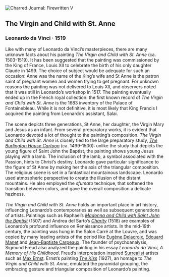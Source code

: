 <div class="artwork-of-the-day">
  <div class="container">
    <div class="img-wrapper">
      <img
        src="https://uploads3.wikiart.org/00339/images/leonardo-da-vinci/the-virgin-and-child-with-st-anne.jpg!Large.jpg"
        alt="Charred Journal: Firewritten V" />
    </div>
    <div class="artwork-detail">
      <div class="artwork-origin"> 
        <h2 class="artwork-name">The Virgin and Child with St. Anne</h2>
        <h3 class="artist">
          Leonardo da Vinci
                    ·  1519
        </h3>
      </div>
      <p class="description">
        <span class="artwork-description-text ng-binding" ng-bind-html="viewModel.ArtworkOfTheDay.Description | unsafe">Like with many of Leonardo da Vinci’s masterpieces, there are many unknown facts about his painting <i>The Virgin and Child with St. Anne</i> (ca. 1503-1519). It has been suggested that the painting was commissioned by the King of France, Louis XII to celebrate the birth of his only daughter Claude in 1499. The choice of subject would be adequate for such an occasion: Anne was the name of the King’s wife and St Anne is the patron saint of pregnant women and women trying to get pregnant. For unknown reasons the painting was not delivered to Louis XII, and observers noted that it was still in Leonardo’s workshop in 1517. The painting eventually ended up in the French royal collection: the first known record of <i>The Virgin and Child with St. Anne</i> is the 1683 inventory of the Palace of Fontainebleau. While it is not definitive, it is most likely that King Francis I acquired the painting from Leonardo’s assistant, Salai.<br><br>The scene depicts three generations, St Anne, her daughter, the Virgin Mary and Jesus as an infant. From several preparatory works, it is evident that Leonardo devoted a lot of thought to the painting’s composition. <i>The Virgin and Child with St. Anne</i> is closely tied to the large preparatory study, <a target="_blank" href="https://www.wikiart.org/en/leonardo-da-vinci/study-for-the-burlington-house-cartoon-the-virgin-and-child-with-st-anne-and-st-john-the-1"><i>The Burlington House Cartoon</i></a> (ca. 1499-1500): unlike the study that depicts the young figure of Saint John the Baptist, the painting shows young Jesus playing with a lamb. The inclusion of the lamb, a symbol associated with the Passion, hints to Christ’s destiny. Leonardo gave particular significance to the figure of St Anne by making her the axis of the triangular composition. The religious scene is set in a fantastical mountainous landscape. Leonardo used atmospheric perspective to create the illusion of the distant mountains. He also employed the <i>sfumato</i> technique, that softened the transition between colors, and gave the overall composition a delicate haziness.<br><br><i>The Virgin and Child with St. Anne</i> holds an important place in art history, influencing Leonardo’s contemporaries as well as subsequent generations of artists. Paintings such as Raphael’s <a target="_blank" href="https://www.wikiart.org/en/raphael/the-virgin-and-child-with-saint-john-the-baptist-1507"><i>Madonna and Child with Saint John the Baptist</i></a> (1507) and Andrea del Sarto’s <a target="_blank" href="https://www.wikiart.org/en/andrea-del-sarto/charity"><i>Charity</i></a> (1518) are examples of Leonardo’s profound influence on Renaissance artists. In the mid-19th century, the painting was hung in the Salon Carré at the Louvre, and was copied by many leading artists of the period like <a target="_blank" href="https://www.wikiart.org/en/eugene-delacroix">Eugène Delacroix</a>, <a target="_blank" href="https://www.wikiart.org/en/edouard-manet">Édouard Manet</a> and <a target="_blank" href="https://www.wikiart.org/en/jean-baptiste-carpeaux">Jean-Baptiste Carpeaux</a>. The founder of psychoanalysis, Sigmund Freud also analyzed the painting in his essay <i>Leonardo da Vinci, A Memory of His Childhood</i>. Freud’s interpretation inspired <a target="_blank" href="https://www.wikiart.org/en/artists-by-art-movement/surrealism#!#resultType:masonry">Surrealist</a> artists such as <a target="_blank" href="https://www.wikiart.org/en/max-ernst">Max Ernst</a>. Ernst’s painting <a target="_blank" href="https://www.wikiart.org/en/max-ernst/the-kiss-1927"><i>The Kiss</i></a> (1927), an homage to <i>The Virgin and Child with St. Anne</i>, emulated the pyramidal grouping, the embracing gesture and triangular composition of Leonardo’s painting.</span>
                        <div class="text-shadow-container" ng-show="showShadow" style=""></div>
      </p>
    </div>
  </div>

</div>
